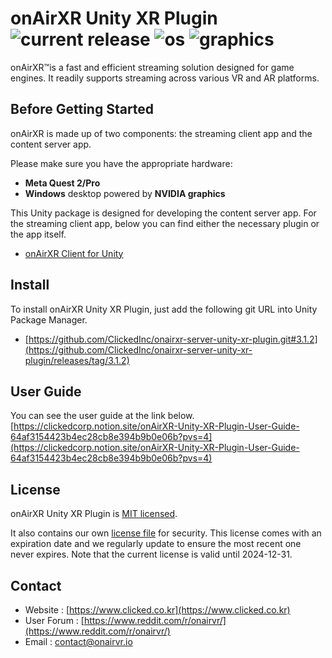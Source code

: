 # onAirXR Unity XR Plugin ![current release](https://img.shields.io/github/v/release/clickedinc/onairxr-server-unity-xr-plugin?display_name=tag&include_prereleases) ![os](https://img.shields.io/badge/os-Windows-blue) ![graphics](https://img.shields.io/badge/graphics-NVIDIA-green)

onAirXR&#8482;is a fast and efficient streaming solution designed for game engines. It readily supports streaming across various VR and AR platforms.

## Before Getting Started

onAirXR is made up of two components: the streaming client app and the content server app.

Please make sure you have the appropriate hardware:

* **Meta Quest 2/Pro**
* **Windows** desktop powered by **NVIDIA graphics**

This Unity package is designed for developing the content server app. For the streaming client app, below you can find either the necessary plugin or the app itself.
- [onAirXR Client for Unity](https://github.com/ClickedInc/onairxr-client-unity-package)

## Install

To install onAirXR Unity XR Plugin, just add the following git URL into Unity Package Manager.
- [https://github.com/ClickedInc/onairxr-server-unity-xr-plugin.git#3.1.2](https://github.com/ClickedInc/onairxr-server-unity-xr-plugin/releases/tag/3.1.2)

## User Guide

You can see the user guide at the link below.<br>
[https://clickedcorp.notion.site/onAirXR-Unity-XR-Plugin-User-Guide-64af3154423b4ec28cb8e394b9b0e06b?pvs=4](https://clickedcorp.notion.site/onAirXR-Unity-XR-Plugin-User-Guide-64af3154423b4ec28cb8e394b9b0e06b?pvs=4)

## License

onAirXR Unity XR Plugin is [MIT licensed](https://github.com/ClickedInc/onairxr-server-unity-xr-plugin/blob/main/LICENSE).

It also contains our own [license file](https://github.com/ClickedInc/onairxr-server-unity-xr-plugin/blob/main/Resources/noncommercial.license) for security. This license comes with an expiration date and we regularly update to ensure the most recent one never expires. Note that the current license is valid until 2024-12-31.

## Contact
* Website : [https://www.clicked.co.kr](https://www.clicked.co.kr)
* User Forum : [https://www.reddit.com/r/onairvr/](https://www.reddit.com/r/onairvr/)
* Email : [contact@onairvr.io](mailto:contact@onairvr.io)

